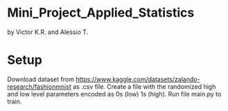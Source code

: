 # Mini_Project_Applied_Statistics
by Victor K.R. and Alessio T.

# Setup
Download dataset from https://www.kaggle.com/datasets/zalando-research/fashionmnist as .csv file.
Create a file with the randomized high and low level parameters encoded as 0s (low) 1s (high).
Run file main.py to train.
